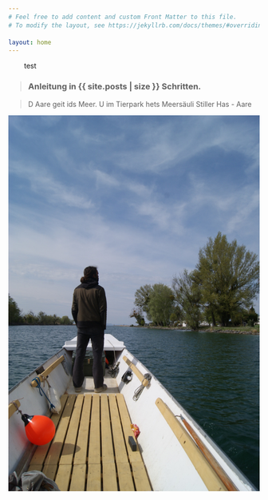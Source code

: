 ```yaml
---
# Feel free to add content and custom Front Matter to this file.
# To modify the layout, see https://jekyllrb.com/docs/themes/#overriding-theme-defaults

layout: home
---
```


&nbsp;
&nbsp;
&nbsp;
&nbsp;
test
&nbsp;
&nbsp;
&nbsp;
&nbsp;


> ### Anleitung in {{ site.posts | size }} Schritten.

> D Aare geit ids Meer. U im Tierpark hets Meersäuli 
Stiller Has - Aare

  <div><img src="/img/splash.jpg"></div>




